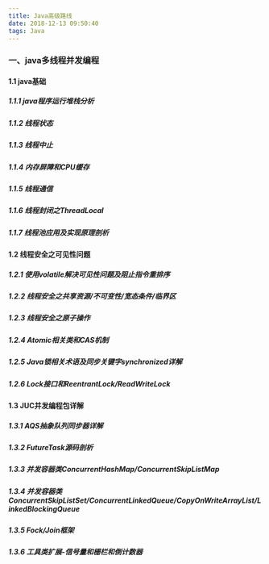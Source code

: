 ```yaml
---
title: Java高级路线
date: 2018-12-13 09:50:40
tags: Java
---
```

### 一、java多线程并发编程
#### 1.1 java基础
##### 1.1.1 java程序运行堆栈分析
##### 1.1.2 线程状态
##### 1.1.3 线程中止
##### 1.1.4 内存屏障和CPU缓存
##### 1.1.5 线程通信
##### 1.1.6 线程封闭之ThreadLocal
##### 1.1.7 线程池应用及实现原理剖析
#### 1.2 线程安全之可见性问题
##### 1.2.1 使用volatile解决可见性问题及阻止指令重排序
##### 1.2.2 线程安全之共享资源/不可变性/宽态条件/临界区
##### 1.2.3 线程安全之原子操作
##### 1.2.4 Atomic相关类和CAS机制
##### 1.2.5 Java锁相关术语及同步关键字synchronized详解
##### 1.2.6 Lock接口和ReentrantLock/ReadWriteLock
#### 1.3 JUC并发编程包详解
##### 1.3.1 AQS抽象队列同步器详解
##### 1.3.2 FutureTask源码剖析
##### 1.3.3 并发容器类ConcurrentHashMap/ConcurrentSkipListMap
##### 1.3.4 并发容器类ConcurrentSkipListSet/ConcurrentLinkedQueue/CopyOnWriteArrayList/LinkedBlockingQueue
##### 1.3.5 Fock/Join框架
##### 1.3.6 工具类扩展-信号量和栅栏和倒计数器